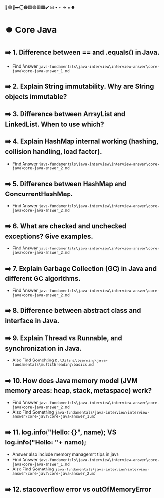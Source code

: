🔵🟢🔴➡️⭕🟠🟦🟣🟥🟧✔️ ☑️ • ‣ → ⁕ ⏺️

# ⏺️ Core Java

## ➡️ 1. Difference between == and .equals() in Java.

- Find Answer `java-fundamentals\java-interview\interview-answer\core-java\core-java-answer_1.md`

## ➡️ 2. Explain String immutability. Why are String objects immutable?

## ➡️ 3. Difference between ArrayList and LinkedList. When to use which?

## ➡️ 4. Explain HashMap internal working (hashing, collision handling, load factor).

- Find Answer `java-fundamentals\java-interview\interview-answer\core-java\core-java-answer_2.md`

## ➡️ 5. Difference between HashMap and ConcurrentHashMap.

- Find Answer `java-fundamentals\java-interview\interview-answer\core-java\core-java-answer_2.md`

## ➡️ 6. What are checked and unchecked exceptions? Give examples.

- Find Answer `java-fundamentals\java-interview\interview-answer\core-java\core-java-answer_2.md`

## ➡️ 7. Explain Garbage Collection (GC) in Java and different GC algorithms.

- Find Answer `java-fundamentals\java-interview\interview-answer\core-java\core-java-answer_2.md`

## ➡️ 8. Difference between abstract class and interface in Java.

## ➡️ 9. Explain Thread vs Runnable, and synchronization in Java.

- Also Find Somehting `D:\Jilani\learning\java-fundamentals\multithreading\basics.md`

## ➡️ 10. How does Java memory model (JVM memory areas: heap, stack, metaspace) work?

- Find Answer `java-fundamentals\java-interview\interview-answer\core-java\core-java-answer_2.md`
- Also Find Something `java-fundamentals\java-interview\interview-answer\core-java\core-java-answer_1.md`

## ➡️ 11. log.info("Hello: {}", name); VS log.info("Hello: "+ name);

- Answer also include memory managemnt tips in java
- Find Answer `java-fundamentals\java-interview\interview-answer\core-java\core-java-answer_1.md`
- Also Find Something `java-fundamentals\java-interview\interview-answer\core-java\core-java-answer_2.md`

## ➡️ 12. stacoverflow error vs outOfMemoryError
